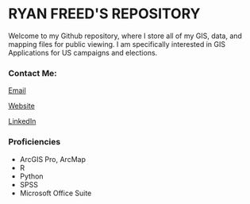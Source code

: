 # **RYAN FREED'S REPOSITORY**

Welcome to my Github repository, where I store all of my GIS, data, and mapping files for public viewing. I am specifically interested in GIS Applications for US campaigns and elections.

### Contact Me:

[Email](mailto:rfreed9@gmail.com)

[Website](https://sites.google.com/view/ryanfreed/)

[LinkedIn](https://www.linkedin.com/in/ryan-freed/)

### Proficiencies

- ArcGIS Pro, ArcMap
- R
- Python
- SPSS
- Microsoft Office Suite

